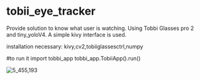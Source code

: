 # tobii_eye_tracker
Provide solution to know what user is watching. Using Tobbi Glasses pro 2 and tiny_yoloV4.
A simple kivy interface is used.

installation necessary:
kivy,cv2,tobiiglassesctrl,numpy

#to run it
import tobbi_app
tobbi_app.TobiiApp().run()

![5_455,193](https://user-images.githubusercontent.com/73743450/162196788-d10c9b95-4a6d-4a8b-8fe6-05a53c83fce8.png)
